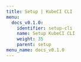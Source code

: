 ```yaml
---
title: Setup | KubeCI CLI
menu:
  docs_v0.1.0:
    identifier: setup-cli
    name: Setup KubeCI CLI
    weight: 35
    parent: setup
menu_name: docs_v0.1.0
---
```

